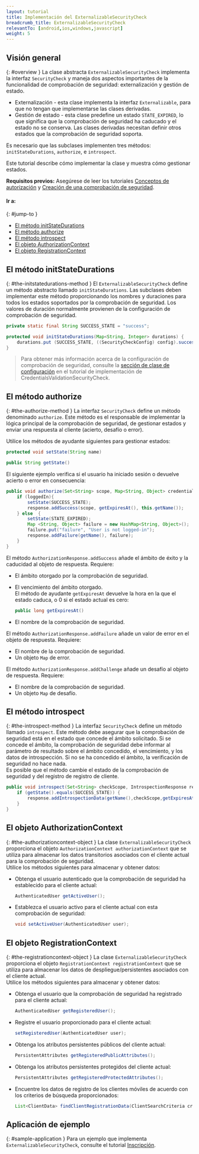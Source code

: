```yaml
---
layout: tutorial
title: Implementación del ExternalizableSecurityCheck
breadcrumb_title: ExternalizableSecurityCheck
relevantTo: [android,ios,windows,javascript]
weight: 5
---
```

<!-- NLS_CHARSET=UTF-8 -->
## Visión general
{: #overview }
La clase abstracta `ExternalizableSecurityCheck` implementa la interfaz `SecurityCheck` y maneja dos aspectos importantes de la funcionalidad de comprobación de seguridad: externalización y gestión de estado.

* Externalización - esta clase implementa la interfaz `Externalizable`, para que no tengan que implementarse las clases derivadas.
* Gestión de estado - esta clase predefine un estado `STATE_EXPIRED`, lo que significa que la comprobación de seguridad ha caducado y el estado no se conserva. Las clases derivadas necesitan definir otros estados que la comprobación de seguridad soporta.

Es necesario que las subclases implementen tres métodos: `initStateDurations`, `authorize`, e `introspect`.

Este tutorial describe cómo implementar la clase y muestra cómo gestionar estados.

**Requisitos previos:** Asegúrese de leer los tutoriales [Conceptos de autorización](../) y [Creación de una comprobación de seguridad](../creating-a-security-check).

#### Ir a:
{: #jump-to }
* [El método initStateDurations](#the-initstatedurations-method)
* [El método authorize](#the-authorize-method)
* [El método introspect](#the-introspect-method)
* [El objeto AuthorizationContext](#the-authorizationcontext-object)
* [El objeto RegistrationContext](#the-registrationcontext-object)

## El método initStateDurations
{: #the-initstatedurations-method }
El `ExternalizableSecurityCheck` define un método abstracto llamado `initStateDurations`. Las subclases deben implementar este método proporcionando los nombres y duraciones para todos los estados soportados por la comprobación de seguridad. Los valores de duración normalmente provienen de la configuración de comprobación de seguridad.

```java
private static final String SUCCESS_STATE = "success";

protected void initStateDurations(Map<String, Integer> durations) {
    durations.put (SUCCESS_STATE, ((SecurityCheckConfig) config).successStateExpirationSec);
}
```

> Para obtener más información acerca de la configuración de comprobación de seguridad, consulte la [sección de clase de configuración](../credentials-validation/security-check/#configuration-class) en el tutorial de implementación de CredentialsValidationSecurityCheck.

## El método authorize
{: #the-authorize-method }
La interfaz `SecurityCheck` define un método denominado `authorize`. Este método es el responsable de implementar la lógica principal de la comprobación de seguridad, de gestionar estados y enviar una respuesta al cliente (acierto, desafío o error).

Utilice los métodos de ayudante siguientes para gestionar estados:

```java
protected void setState(String name)
```
```java
public String getState()
```
El siguiente ejemplo verifica si el usuario ha iniciado sesión o devuelve acierto o error en consecuencia:

```java
public void authorize(Set<String> scope, Map<String, Object> credentials, HttpServletRequest request, AuthorizationResponse response) {
    if (loggedIn){
        setState(SUCCESS_STATE);
        response.addSuccess(scope, getExpiresAt(), this.getName());
    } else  {
        setState(STATE_EXPIRED);
        Map <String, Object> failure = new HashMap<String, Object>();           
        failure.put("failure", "User is not logged-in");
        response.addFailure(getName(), failure);
    }
}
```

El método `AuthorizationResponse.addSuccess` añade el ámbito de éxito y la caducidad al objeto de respuesta. Requiere:

* El ámbito otorgado por la comprobación de seguridad.
* El vencimiento del ámbito otorgado.  
El método de ayudante `getExpiresAt` devuelve la hora en la que el estado caduca, o 0 si el estado actual es cero:

  ```java
  public long getExpiresAt()
  ```
   
* El nombre de la comprobación de seguridad.

El método `AuthorizationResponse.addFailure` añade un valor de error en el objeto de respuesta. Requiere:

* El nombre de la comprobación de seguridad.
* Un objeto `Map` de error.

El método `AuthorizationResponse.addChallenge` añade un desafío al objeto de respuesta. Requiere:

* El nombre de la comprobación de seguridad.
* Un objeto `Map` de desafío.

## El método introspect
{: #the-introspect-method }
La interfaz `SecurityCheck` define un método llamado `introspect`. Este método debe asegurar que la comprobación de seguridad está en el estado que concede el ámbito solicitado. Si se concede el ámbito, la comprobación de seguridad debe informar al parámetro de resultado sobre el ámbito concedido, el vencimiento, y los datos de introspección. Si no se ha concedido el ámbito, la verificación de seguridad no hace nada.  
Es posible que el método cambie el estado de la comprobación de seguridad y del registro de registro de cliente.

```java
public void introspect(Set<String> checkScope, IntrospectionResponse response) {
    if (getState().equals(SUCCESS_STATE)) {
        response.addIntrospectionData(getName(),checkScope,getExpiresAt(),null);
    }
}
```

## El objeto AuthorizationContext
{: #the-authorizationcontext-object }
La clase `ExternalizableSecurityCheck` proporciona el objeto `AuthorizationContext authorizationContext` que se utiliza para almacenar los datos transitorios asociados con el cliente actual para la comprobación de seguridad.  
Utilice los métodos siguientes para almacenar y obtener datos:

* Obtenga el usuario autenticado que la comprobación de seguridad ha establecido para el cliente actual:

  ```java
  AuthenticatedUser getActiveUser();
  ```
  
* Establezca el usuario activo para el cliente actual con esta comprobación de seguridad:

  ```java
  void setActiveUser(AuthenticatedUser user);
  ```

## El objeto RegistrationContext
{: #the-registrationcontext-object }
La clase `ExternalizableSecurityCheck` proporciona el objeto `RegistrationContext registrationContext` que se utiliza para almacenar los datos de despliegue/persistentes asociados con el cliente actual.  
Utilice los métodos siguientes para almacenar y obtener datos:

* Obtenga el usuario que la comprobación de seguridad ha registrado para el cliente actual:

  ```java
  AuthenticatedUser getRegisteredUser();
  ```
  
* Registre el usuario proporcionado para el cliente actual:

  ```java
  setRegisteredUser(AuthenticatedUser user);
  ```
  
* Obtenga los atributos persistentes públicos del cliente actual:

  ```java
  PersistentAttributes getRegisteredPublicAttributes();
  ```
  
* Obtenga los atributos persistentes protegidos del cliente actual:

  ```java
  PersistentAttributes getRegisteredProtectedAttributes();
  ```
  
* Encuentre los datos de registro de los clientes móviles de acuerdo con los criterios de búsqueda proporcionados:

  ```java
  List<ClientData> findClientRegistrationData(ClientSearchCriteria criteria);
  ```

## Aplicación de ejemplo
{: #sample-application }
Para un ejemplo que implementa `ExternalizableSecurityCheck`, consulte el tutorial [Inscripción](../enrollment).
